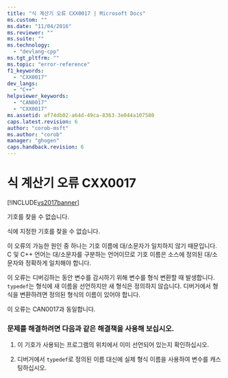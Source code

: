 ```yaml
---
title: "식 계산기 오류 CXX0017 | Microsoft Docs"
ms.custom: ""
ms.date: "11/04/2016"
ms.reviewer: ""
ms.suite: ""
ms.technology: 
  - "devlang-cpp"
ms.tgt_pltfrm: ""
ms.topic: "error-reference"
f1_keywords: 
  - "CXX0017"
dev_langs: 
  - "C++"
helpviewer_keywords: 
  - "CAN0017"
  - "CXX0017"
ms.assetid: af74db02-a64d-49ca-8363-3e044a107580
caps.latest.revision: 6
author: "corob-msft"
ms.author: "corob"
manager: "ghogen"
caps.handback.revision: 6
---
```

# 식 계산기 오류 CXX0017
[!INCLUDE[vs2017banner](../../assembler/inline/includes/vs2017banner.md)]

기호를 찾을 수 없습니다.  
  
 식에 지정한 기호를 찾을 수 없습니다.  
  
 이 오류의 가능한 원인 중 하나는 기호 이름에 대\/소문자가 일치하지 않기 때문입니다.  C 및 C\+\+ 언어는 대\/소문자를 구분하는 언어이므로 기호 이름은 소스에 정의된 대\/소문자와 정확하게 일치해야 합니다.  
  
 이 오류는 디버깅하는 동안 변수를 감시하기 위해 변수를 형식 변환할 때 발생합니다.  `typedef`는 형식에 새 이름을 선언하지만 새 형식은 정의하지 않습니다.  디버거에서 형식을 변환하려면 정의된 형식의 이름이 있어야 합니다.  
  
 이 오류는 CAN0017과 동일합니다.  
  
### 문제를 해결하려면 다음과 같은 해결책을 사용해 보십시오.  
  
1.  이 기호가 사용되는 프로그램의 위치에서 이미 선언되어 있는지 확인하십시오.  
  
2.  디버거에서 `typedef`로 정의된 이름 대신에 실제 형식 이름을 사용하여 변수를 캐스팅하십시오.